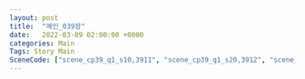 ```yaml
---
layout: post
title:  "메인_039장"
date:   2022-03-09 02:00:00 +0000
categories: Main
Tags: Story Main
SceneCode: ["scene_cp39_q1_s10,3911", "scene_cp39_q1_s20,3912", "scene_cp39_q2_s10,3921", "scene_cp39_q2_s20,3922", "scene_cp39_q3_s10,3931", "scene_cp39_q3_s20,3932", "scene_cp39_q4_s10,3941", "scene_cp39_q4_s20,3942", "scene_cp39_q4_s30,3943"]
---
```

